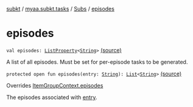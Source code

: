 [subkt](../../index.md) / [myaa.subkt.tasks](../index.md) / [Subs](index.md) / [episodes](./episodes.md)

# episodes

`val episodes: `[`ListProperty`](https://docs.gradle.org/current/javadoc/org/gradle/api/provider/ListProperty.html)`<`[`String`](https://kotlinlang.org/api/latest/jvm/stdlib/kotlin/-string/index.html)`>` [(source)](https://github.com/Myaamori/SubKt/blob/0.1.4/src/main/kotlin/myaa/subkt/tasks/plugin.kt#L323)

A list of all episodes. Must be set for per-episode tasks to be generated.

`protected open fun episodes(entry: `[`String`](https://kotlinlang.org/api/latest/jvm/stdlib/kotlin/-string/index.html)`): `[`List`](https://kotlinlang.org/api/latest/jvm/stdlib/kotlin.collections/-list/index.html)`<`[`String`](https://kotlinlang.org/api/latest/jvm/stdlib/kotlin/-string/index.html)`>` [(source)](https://github.com/Myaamori/SubKt/blob/0.1.4/src/main/kotlin/myaa/subkt/tasks/plugin.kt#L340)

Overrides [ItemGroupContext.episodes](../-item-group-context/episodes.md)

The episodes associated with [entry](../-item-group-context/episodes.md#myaa.subkt.tasks.ItemGroupContext$episodes(kotlin.String)/entry).

